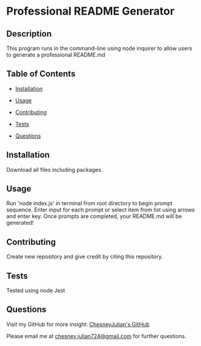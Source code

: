 # Professional README Generator
  ## Description  

  

  This program runs in the command-line using node inquirer to allow users to generate a professional README.md             
  
  ## Table of Contents
  - [Installation](#installation)
  - [Usage](#usage)
  
  - [Contributing](#contributing)
  - [Tests](#tests)
  - [Questions](#questions)
  
  ## Installation
  Download all files including packages.
  ## Usage
  Run 'node index.js' in terminal from root directory to begin prompt sequence. Enter input for each prompt or select item from list using arrows and enter key. Once prompts are completed, your README.md will be generated!

  

  
  ## Contributing
  Create new repository and give credit by citing this repository.
  ## Tests
  Tested using node Jest
  ## Questions
  Visit my GitHub for more insight:  [ChesneyJulian's GitHub](https://github.com/ChesneyJulian/)
  
  Please email me at [chesney.julian724@gmail.com](chesney.julian724@gmail.com) for further questions.
